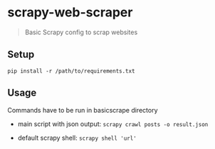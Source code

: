 # scrapy-web-scraper
> Basic Scrapy config to scrap websites

## Setup
`pip install -r /path/to/requirements.txt`

## Usage
Commands have to be run in basicscrape directory

- main script with json output:
`scrapy crawl posts -o result.json`

- default scrapy shell:
`scrapy shell 'url'`

